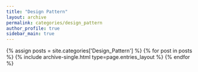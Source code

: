 ```yaml
---
title: "Design Pattern"
layout: archive
permalink: categories/design_pattern
author_profile: true
sidebar_main: true
---
```


{% assign posts = site.categories['Design_Pattern'] %}
{% for post in posts %} {% include archive-single.html type=page.entries_layout %} {% endfor %}
